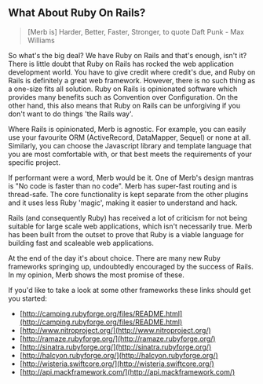 ## What About Ruby On Rails?

> [Merb is] Harder, Better, Faster, Stronger, to quote Daft Punk - Max Williams

So what's the big deal? We have Ruby on Rails and that's enough, isn't it? 
There is little doubt that Ruby on Rails has rocked the web application 
development world. You have to give credit where credit's due, and Ruby on Rails 
is definitely a great web framework.  However, there is no such thing as a 
one-size fits all solution.  Ruby on Rails is opinionated software which 
provides many benefits such as Convention over Configuration.  On the other 
hand, this also means that Ruby on Rails can be unforgiving if you don't want 
to do things 'the Rails way'.
 
Where Rails is opinionated, Merb is agnostic. For example, you can easily use 
your favourite ORM (ActiveRecord, DataMapper, Sequel) or none at all.  
Similarly, you can choose the Javascript library and template language that you 
are most comfortable with, or that best meets the requirements of your specific 
project.

If performant were a word, Merb would be it.  One of Merb's design mantras is 
"No code is faster than no code".  Merb has super-fast routing and is 
thread-safe. The core functionality is kept separate from the other plugins 
and it uses less Ruby 'magic', making it easier to understand and hack.

Rails (and consequently Ruby) has received a lot of criticism for not being 
suitable for large scale web applications, which isn't necessarily true. Merb 
has been built from the outset to prove that Ruby is a viable language for 
building fast and scaleable web applications.

At the end of the day it's about choice. There are many new Ruby frameworks 
springing up, undoubtedly encouraged by the success of Rails.  In my opinion, 
Merb shows the most promise of these.

If you'd like to take a look at some other frameworks these links should get you 
started:

- [http://camping.rubyforge.org/files/README.html](http://camping.rubyforge.org/files/README.html)
- [http://www.nitroproject.org/](http://www.nitroproject.org/)
- [http://ramaze.rubyforge.org/](http://ramaze.rubyforge.org/)
- [http://sinatra.rubyforge.org/](http://sinatra.rubyforge.org/)
- [http://halcyon.rubyforge.org/](http://halcyon.rubyforge.org/)
- [http://wisteria.swiftcore.org/](http://wisteria.swiftcore.org/)
- [http://api.mackframework.com/](http://api.mackframework.com/)
